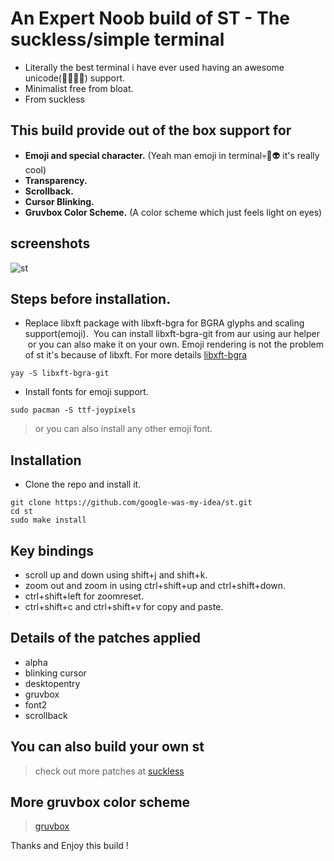 # An Expert Noob build of ST - The suckless/simple terminal
- Literally the best terminal i have ever used having an awesome unicode(🤣🙂😈👋) support.
- Minimalist free from bloat.
- From suckless

## This build provide out of the box support for 
- **Emoji and special character.** (Yeah man emoji in terminal💀👹👽 it's really cool)
- **Transparency.**
- **Scrollback.**
- **Cursor Blinking.**
- **Gruvbox Color Scheme.** (A color scheme which just feels light on eyes)

## screenshots
![st](https://user-images.githubusercontent.com/70854893/92415485-bc8ccb00-f176-11ea-858b-b3cb344d0ebd.png)


## Steps before installation.
- Replace libxft package with libxft-bgra for BGRA glyphs and scaling support(emoji).
  You can install libxft-bgra-git from aur using aur helper
  or you can also make it on your own.
  Emoji rendering is not the problem of st it's because of libxft.
  For more details [libxft-bgra](https://gitlab.freedesktop.org/xorg/lib/libxft/-/merge_requests/1)
``````
yay -S libxft-bgra-git
``````
- Install fonts for emoji support.
``````
sudo pacman -S ttf-joypixels
``````
> or you can also install any other emoji font.

## Installation

- Clone the repo and install it.
````
git clone https://github.com/google-was-my-idea/st.git 
cd st
sudo make install
````
## Key bindings
- scroll up and down using shift+j and shift+k.
- zoom out and zoom in using ctrl+shift+up and ctrl+shift+down.
- ctrl+shift+left for zoomreset.
- ctrl+shift+c and ctrl+shift+v for copy and paste.

## Details of the patches applied
- alpha
- blinking cursor
- desktopentry
- gruvbox
- font2
- scrollback

## You can also build your own st
> check out more patches at [suckless](https://st.suckless.org/)

## More gruvbox color scheme
> [gruvbox](https://github.com/morhetz/gruvbox)

Thanks and Enjoy this build !
